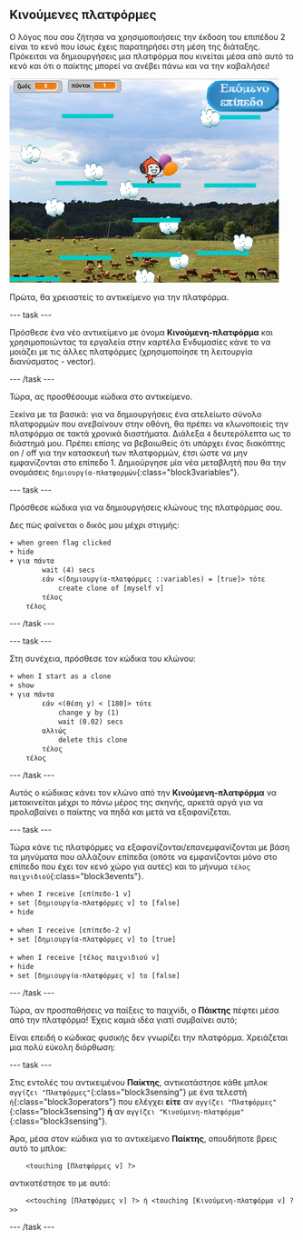 ## Κινούμενες πλατφόρμες

Ο λόγος που σου ζήτησα να χρησιμοποιήσεις την έκδοση του επιπέδου 2 είναι το κενό που ίσως έχεις παρατηρήσει στη μέση της διάταξης. Πρόκειται να δημιουργήσεις μια πλατφόρμα που κινείται μέσα από αυτό το κενό και ότι ο παίκτης μπορεί να ανέβει πάνω και να την καβαλήσει!

![Ένα άλλο επίπεδο με διαφορετικές πλατφόρμες](images/movingPlatforms.png)

Πρώτα, θα χρειαστείς το αντικείμενο για την πλατφόρμα.

--- task ---

Πρόσθεσε ένα νέο αντικείμενο με όνομα **Κινούμενη-πλατφόρμα** και χρησιμοποιώντας τα εργαλεία στην καρτέλα Ενδυμασίες κάνε το να μοιάζει με τις άλλες πλατφόρμες \(χρησιμοποίησε τη λειτουργία διανύσματος - vector\).

--- /task ---

Τώρα, ας προσθέσουμε κώδικα στο αντικείμενο.

Ξεκίνα με τα βασικά: για να δημιουργήσεις ένα ατελείωτο σύνολο πλατφορμών που ανεβαίνoυν στην οθόνη, θα πρέπει να κλωνοποιείς την πλατφόρμα σε τακτά χρονικά διαστήματα. Διάλεξα `4` δευτερόλεπτα ως το διάστημά μου. Πρέπει επίσης να βεβαιωθείς ότι υπάρχει ένας διακόπτης on / off για την κατασκευή των πλατφορμών, έτσι ώστε να μην εμφανίζονται στο επίπεδο 1. Δημιούργησε μία νέα μεταβλητή που θα την ονομάσεις `δημιουργία-πλατφορμών`{:class="block3variables"}.

--- task ---

Πρόσθεσε κώδικα για να δημιουργήσεις κλώνους της πλατφόρμας σου.

Δες πώς φαίνεται ο δικός μου μέχρι στιγμής:

```blocks3
+ when green flag clicked
+ hide
+ για πάντα
        wait (4) secs
        εάν <(δημιουργία-πλατφόρμες ::variables) = [true]> τότε
            create clone of [myself v]
        τέλος
    τέλος
```

--- /task ---

--- task ---

Στη συνέχεια, πρόσθεσε τον κώδικα του κλώνου:

```blocks3
+ when I start as a clone
+ show
+ για πάντα
        εάν <(θέση y) < [180]> τότε
            change y by (1)
            wait (0.02) secs
        αλλιώς
            delete this clone
        τέλος
    τέλος
```

--- /task ---

Αυτός ο κώδικας κάνει τον κλώνο από την **Κινούμενη-πλατφόρμα** να μετακινείται μέχρι το πάνω μέρος της σκηνής, αρκετά αργά για να προλαβαίνει ο παίκτης να πηδά και μετά να εξαφανίζεται.

--- task ---

Τώρα κάνε τις πλατφόρμες να εξαφανίζονται/επανεμφανίζονται με βάση τα μηνύματα που αλλάζουν επίπεδα (οπότε να εμφανίζονται μόνο στο επίπεδο που έχει τον κενό χώρο για αυτές) και το μήνυμα `τέλος παιχνιδιού`{:class="block3events"}.

```blocks3
+ when I receive [επίπεδο-1 v]
+ set [δημιουργία-πλατφόρμες v] to [false]
+ hide

+ when I receive [επίπεδο-2 v]
+ set [δημιουργία-πλατφόρμες v] to [true]

+ when I receive [τέλος παιχνιδιού v]
+ hide
+ set [δημιουργία-πλατφόρμες v] to [false]
```

--- /task ---

Τώρα, αν προσπαθήσεις να παίξεις το παιχνίδι, ο **Πάικτης** πέφτει μέσα από την πλατφόρμα! Έχεις καμιά ιδέα γιατί συμβαίνει αυτό;

Είναι επειδή ο κώδικας φυσικής δεν γνωρίζει την πλατφόρμα. Χρειάζεται μια πολύ εύκολη διόρθωση:

--- task ---

Στις εντολές του αντικειμένου **Παίκτης**, αντικατάστησε κάθε μπλοκ `αγγίζει "Πλατφόρμες"`{:class="block3sensing"} με ένα τελεστή `ή`{:class="block3operators"} που ελέγχει **είτε** αν `αγγίζει "Πλατφόρμες"`{:class="block3sensing"} **ή** αν `αγγίζει "Κινούμενη-πλατφόρμα"`{:class="block3sensing"}.

Άρα, μέσα στον κώδικα για το αντικείμενο **Παίκτης**, οπουδήποτε βρεις αυτό το μπλοκ:

```blocks3
    <touching [Πλατφόρμες v] ?>
```

αντικατέστησε το με αυτό:

```blocks3
    <<touching [Πλατφόρμες v] ?> ή <touching [Κινούμενη-πλατφόρμα v] ?>>
```

--- /task ---
